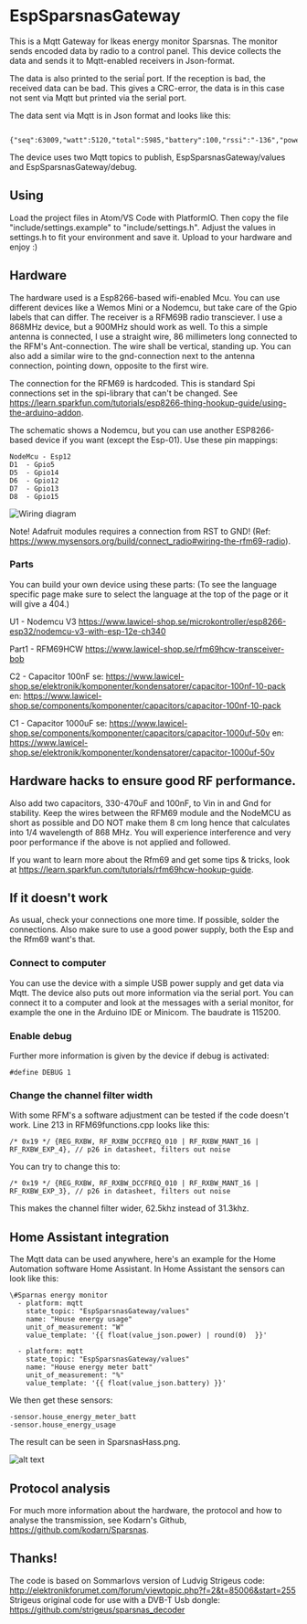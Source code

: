 # EspSparsnasGateway

This is a Mqtt Gateway for Ikeas energy monitor Sparsnas. The monitor
sends encoded data by radio to a control panel. This device collects the data
and sends it to Mqtt-enabled receivers in Json-format.

The data is also printed to the seriaĺ port. If the reception is bad, the received data can be bad.
This gives a CRC-error, the data is in this case not sent via Mqtt but printed via the serial port.

The data sent via Mqtt is in Json format and looks like this:

```
 {"seq":63009,"watt":5120,"total":5985,"battery":100,"rssi":"-136","power":"720","pulse":"5985167"}

```

The device uses two Mqtt topics to publish, EspSparsnasGateway/values and EspSparsnasGateway/debug.

## Using
Load the project files in Atom/VS Code with PlatformIO. Then copy the file "include/settings.example" to "include/settings.h". Adjust the values in settings.h to fit your environment and save it. Upload to your hardware and enjoy :)

## Hardware
The hardware used is a Esp8266-based wifi-enabled Mcu. You can use different devices like a Wemos Mini or a Nodemcu, but take care of the Gpio labels that can differ. The receiver is a RFM69B radio transciever. I use a 868MHz device, but a 900MHz should work as well. To this a simple antenna is connected, I use a straight wire, 86 millimeters long connected to the RFM's Ant-connection. The wire shall be vertical, standing up. You can also add a similar wire to the gnd-connection next to the antenna connection, pointing down, opposite to the first wire.

The connection for the RFM69 is hardcoded. This is standard Spi connections set in the spi-library that can't be changed. See https://learn.sparkfun.com/tutorials/esp8266-thing-hookup-guide/using-the-arduino-addon.

The schematic shows a Nodemcu, but you can use another ESP8266-based device if you want (except the Esp-01). Use these pin mappings:

```
NodeMcu - Esp12
D1	- Gpio5
D5	- Gpio14
D6	- Gpio12
D7	- Gpio13
D8	- Gpio15
```

![Wiring diagram](https://github.com/bphermansson/EspSparsnasGateway/raw/master/EspSparsnasGateway_schem_Nodemcu.png)

Note! Adafruit modules requires a connection from RST to GND! (Ref: https://www.mysensors.org/build/connect_radio#wiring-the-rfm69-radio).

### Parts
You can build your own device using these parts: (To see the language specific page make sure to select the language at the top of the page or it will give a 404.)

U1 - Nodemcu V3
https://www.lawicel-shop.se/microkontroller/esp8266-esp32/nodemcu-v3-with-esp-12e-ch340

Part1 - RFM69HCW
https://www.lawicel-shop.se/rfm69hcw-transceiver-bob

C2 - Capacitor 100nF
se: https://www.lawicel-shop.se/elektronik/komponenter/kondensatorer/capacitor-100nf-10-pack
en: https://www.lawicel-shop.se/components/komponenter/capacitors/capacitor-100nf-10-pack

C1 - Capacitor 1000uF
se: https://www.lawicel-shop.se/components/komponenter/capacitors/capacitor-1000uf-50v
en: https://www.lawicel-shop.se/elektronik/komponenter/kondensatorer/capacitor-1000uf-50v

## Hardware hacks to ensure good RF performance.
Also add two capacitors, 330-470uF and 100nF, to Vin in and Gnd for stability.
Keep the wires between the RFM69 module and the NodeMCU as short as possible and DO NOT make them 8 cm long hence that calculates into 1/4 wavelength of 868 MHz.
You will experience interference and very poor performance if the above is not applied and followed.

If you want to learn more about the Rfm69 and get some tips & tricks, look at https://learn.sparkfun.com/tutorials/rfm69hcw-hookup-guide.

## If it doesn't work
As usual, check your connections one more time. If possible, solder the connections. Also make sure to use a good power supply, both the Esp and the Rfm69 want's that.

### Connect to computer
You can use the device with a simple USB power supply and get data via Mqtt. The device also puts out more information via the serial port. You can connect it to a computer and look at the messages with a serial monitor, for example the one in the Arduino IDE or Minicom. The baudrate is 115200.

### Enable debug
Further more information is given by the device if debug is activated:

```
#define DEBUG 1
```

### Change the channel filter width
With some RFM's a software adjustment can be tested if the code doesn't work. Line 213 in RFM69functions.cpp looks like this:

```
/* 0x19 */ {REG_RXBW, RF_RXBW_DCCFREQ_010 | RF_RXBW_MANT_16 | RF_RXBW_EXP_4}, // p26 in datasheet, filters out noise
```

You can try to change this to:

```
/* 0x19 */ {REG_RXBW, RF_RXBW_DCCFREQ_010 | RF_RXBW_MANT_16 | RF_RXBW_EXP_3}, // p26 in datasheet, filters out noise
```

This makes the channel filter wider, 62.5khz instead of 31.3khz.

## Home Assistant integration
The Mqtt data can be used anywhere, here's an example for the Home Automation software Home Assistant.
In Home Assistant the sensors can look like this:

```
\#Sparnas energy monitor
  - platform: mqtt
    state_topic: "EspSparsnasGateway/values"
    name: "House energy usage"
    unit_of_measurement: "W"
    value_template: '{{ float(value_json.power) | round(0)  }}'

  - platform: mqtt
    state_topic: "EspSparsnasGateway/values"
    name: "House energy meter batt"
    unit_of_measurement: "%"
    value_template: '{{ float(value_json.battery) }}'
```

We then get these sensors:

```
-sensor.house_energy_meter_batt
-sensor.house_energy_usage
```

The result can be seen in SparsnasHass.png.

![alt text](https://github.com/bphermansson/EspSparsnasGateway/blob/master/SparsnasHass.png "Sparsnas in Home Assistant")

## Protocol analysis
For much more information about the hardware, the protocol and how to analyse the transmission, see
Kodarn's Github, https://github.com/kodarn/Sparsnas.

## Thanks!
The code is based on Sommarlovs version of Ludvig Strigeus code:
http://elektronikforumet.com/forum/viewtopic.php?f=2&t=85006&start=255
Strigeus original code for use with a DVB-T Usb dongle:
https://github.com/strigeus/sparsnas_decoder

